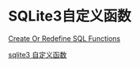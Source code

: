# SQLite3自定义函数

[Create Or Redefine SQL Functions](http://www.sqlite.org/c3ref/create_function.html)

[sqlite3 自定义函数](https://juejin.cn/s/sqlite3%20自定义函数)
